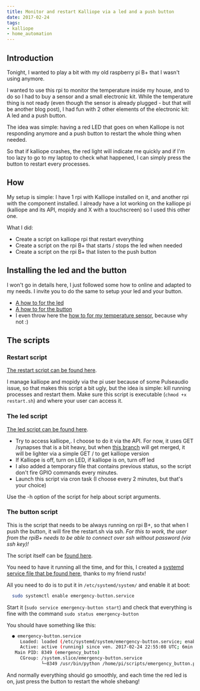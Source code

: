 ```yaml
---
title: Monitor and restart Kalliope via a led and a push button
date: 2017-02-24
tags:
- kalliope
- home_automation
---
```



## Introduction

Tonight, I wanted to play a bit with my old raspberry pi B+ that I wasn't using anymore.

I wanted to use this rpi to monitor the temperature inside my house, and to do so I had to buy a sensor and a small electronic kit. While the temperature thing is not ready (even though the sensor is already plugged - but that will be another blog post), I had fun with 2 other elements of the electronic kit: A led and a push button.

The idea was simple: having a red LED that goes on when Kalliope is not responding anymore and a push button to restart the whole thing when needed.

So that if kalliope crashes, the red light will indicate me quickly and if I'm too lazy to go to my laptop to check what happened, I can simply press the button to restart every processes.

## How

My setup is simple: I have 1 rpi with Kalliope installed on it, and another rpi with the component installed. I already have a lot working on the kalliope pi (kalliope and its API, mopidy and X with a touchscreen) so I used this other one.

What I did:

* Create a script on kalliope rpi that restart everything
* Create a script on the rpi B+ that starts / stops the led when needed
* Create a script on the rpi B+ that listen to the push button

## Installing the led and the button

I won't go in details here, I just followed some how to online and adapted to my needs. I invite you to do the same to setup your led and your button.

* [A how to for the led](https://thepihut.com/blogs/raspberry-pi-tutorials/27968772-turning-on-an-led-with-your-raspberry-pis-gpio-pins)
* [A how to for the button](http://razzpisampler.oreilly.com/ch07.html)
* I even throw here the [how to for my temperature sensor](https://thepihut.com/blogs/raspberry-pi-tutorials/27968772-turning-on-an-led-with-your-raspberry-pis-gpio-pins), because why not :)


## The scripts

### Restart script

[The restart script can be found here](https://github.com/bacardi55/kalliope-starter55/blob/master/script/restart.sh).

I manage kalliope and mopidy via the pi user because of some Pulseaudio issue, so that makes this script a bit ugly, but the idea is simple: kill running processes and restart them. Make sure this script is executable (```chmod +x restart.sh```) and where your user can access it.

### The led script

[The led script can be found here](https://github.com/bacardi55/kalliope-starter55/blob/master/script/is_kalliope_online.py).

* Try to access kalliope,. I choose to do it via the API. For now, it uses GET /synapses that is a bit heavy, but when [this branch](https://github.com/kalliope-project/kalliope/blob/audio_api/kalliope/core/RestAPI/FlaskAPI.py#L67) will get merged, it will be lighter via a simple GET / to get kalliope version
* If Kalliope is off, turn on LED, if kalliope is on, turn off led
* I also added a temporary file that contains previous status, so the script don't fire GPIO commands every minutes.
* Launch this script via cron task (I choose every 2 minutes, but that's your choice)

Use the -h option of the script for help about script arguments.


### The button script

This is the script that needs to be always running on rpi B+, so that when I push the button, it will fire the restart.sh via ssh.
*For this to work, the user from the rpiB+ needs to be able to connect over ssh without password (via ssh key)!*

The script itself can be [found here](https://github.com/bacardi55/kalliope-starter55/blob/master/script/emergency_button.py).

You need to have it running all the time, and for this, I created a [systemd service file that be found here](https://github.com/bacardi55/kalliope-starter55/blob/master/script/systemd/emergency-button.service), thanks to my friend rustx!

All you need to do is to put it in ```/etc/systemd/system/``` and enable it at boot:

```bash
  sudo systemctl enable emergency-button.service
```

Start it (```sudo service emergency-button start```) and check that everything is fine with the command ```sudo status emergency-button```

You should have something like this:

```bash
  ● emergency-button.service
     Loaded: loaded (/etc/systemd/system/emergency-button.service; enabled)
     Active: active (running) since ven. 2017-02-24 22:55:08 UTC; 6min ago
   Main PID: 8349 (emergency_butto)
     CGroup: /system.slice/emergency-button.service
             └─8349 /usr/bin/python /home/pi/scripts/emergency_button.py
```

And normally everything should go smoothly, and each time the red led is on, just press the button to restart the whole shebang!
